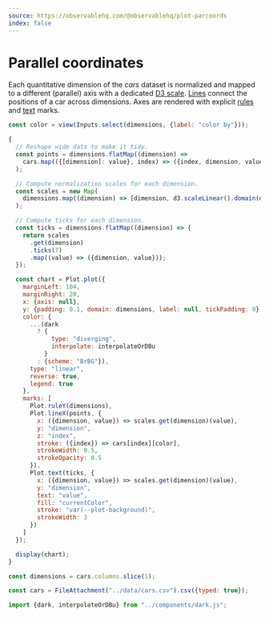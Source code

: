 ```yaml
---
source: https://observablehq.com/@observablehq/plot-parcoords
index: false
---
```


# Parallel coordinates

Each quantitative dimension of the _cars_ dataset is normalized and mapped to a different (parallel) axis with a dedicated [D3 scale](https://github.com/d3/d3-scale). [Lines](https://observablehq.com/plot/marks/line) connect the positions of a car across dimensions. Axes are rendered with explicit [rules](https://observablehq.com/plot/marks/rule) and [text](https://observablehq.com/plot/marks/text) marks.

```js
const color = view(Inputs.select(dimensions, {label: "color by"}));
```

```js echo
{
  // Reshape wide data to make it tidy.
  const points = dimensions.flatMap((dimension) =>
    cars.map(({[dimension]: value}, index) => ({index, dimension, value}))
  );

  // Compute normalization scales for each dimension.
  const scales = new Map(
    dimensions.map((dimension) => [dimension, d3.scaleLinear().domain(d3.extent(cars, (d) => d[dimension]))])
  );

  // Compute ticks for each dimension.
  const ticks = dimensions.flatMap((dimension) => {
    return scales
      .get(dimension)
      .ticks(7)
      .map((value) => ({dimension, value}));
  });

  const chart = Plot.plot({
    marginLeft: 104,
    marginRight: 20,
    x: {axis: null},
    y: {padding: 0.1, domain: dimensions, label: null, tickPadding: 9},
    color: {
      ...(dark
        ? {
            type: "diverging",
            interpolate: interpolateOrDBu
          }
        : {scheme: "BrBG"}),
      type: "linear",
      reverse: true,
      legend: true
    },
    marks: [
      Plot.ruleY(dimensions),
      Plot.lineX(points, {
        x: ({dimension, value}) => scales.get(dimension)(value),
        y: "dimension",
        z: "index",
        stroke: ({index}) => cars[index][color],
        strokeWidth: 0.5,
        strokeOpacity: 0.5
      }),
      Plot.text(ticks, {
        x: ({dimension, value}) => scales.get(dimension)(value),
        y: "dimension",
        text: "value",
        fill: "currentColor",
        stroke: "var(--plot-background)",
        strokeWidth: 3
      })
    ]
  });

  display(chart);
}
```

```js echo
const dimensions = cars.columns.slice(1);
```

```js echo
const cars = FileAttachment("../data/cars.csv").csv({typed: true});
```

```js echo
import {dark, interpolateOrDBu} from "../components/dark.js";
```
